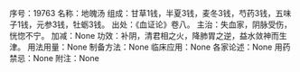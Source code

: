序号：19763
名称：地魄汤
组成：甘草1钱，半夏3钱，麦冬3钱，芍药3钱，五味子1钱，元参3钱，牡蛎3钱。
出处：《血证论》卷八。
主治：失血家，阴脉受伤，恍惚不宁。
加减：None
功效：补阴，清君相之火，降肺胃之逆，益水敛神而生津。
用法用量：None
制备方法：None
临床应用：None
各家论述：None
用药禁忌：None
附注：None
